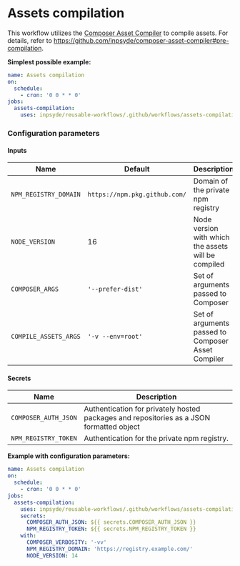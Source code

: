 # Assets compilation

This workflow utilizes the [Composer Asset Compiler](https://github.com/inpsyde/composer-asset-compiler) to compile assets. For details, refer to https://github.com/inpsyde/composer-asset-compiler#pre-compilation.

**Simplest possible example:**

```yml
name: Assets compilation
on:
  schedule:
    - cron: '0 0 * * 0'
jobs:
  assets-compilation:
    uses: inpsyde/reusable-workflows/.github/workflows/assets-compilation.yml@main
```

### Configuration parameters

#### Inputs

| Name                  | Default                       | Description                                         |
|-----------------------|-------------------------------|-----------------------------------------------------|
| `NPM_REGISTRY_DOMAIN` | `https://npm.pkg.github.com/` | Domain of the private npm registry                  |
| `NODE_VERSION`        | 16                            | Node version with which the assets will be compiled |
| `COMPOSER_ARGS`       | `'--prefer-dist'`             | Set of arguments passed to Composer                 |
| `COMPILE_ASSETS_ARGS` | `'-v --env=root'`             | Set of arguments passed to Composer Asset Compiler  |

#### Secrets

| Name                 | Description                                                                              |
|----------------------|------------------------------------------------------------------------------------------|
| `COMPOSER_AUTH_JSON` | Authentication for privately hosted packages and repositories as a JSON formatted object |
| `NPM_REGISTRY_TOKEN` | Authentication for the private npm registry.                                             |

**Example with configuration parameters:**

```yml
name: Assets compilation
on:
  schedule:
    - cron: '0 0 * * 0'
jobs:
  assets-compilation:
    uses: inpsyde/reusable-workflows/.github/workflows/assets-compilation.yml@main
    secrets:
      COMPOSER_AUTH_JSON: ${{ secrets.COMPOSER_AUTH_JSON }}
      NPM_REGISTRY_TOKEN: ${{ secrets.NPM_REGISTRY_TOKEN }}
    with:
      COMPOSER_VERBOSITY: '-vv'
      NPM_REGISTRY_DOMAIN: 'https://registry.example.com/'
      NODE_VERSION: 14
```
